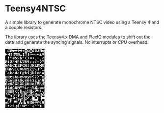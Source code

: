 # Teensy4NTSC
 A simple library to generate monochrome NTSC video using a Teensy 4 and a couple resistors.
 
 The library uses the Teensy4.x DMA and FlexIO modules to shift out the data and generate the syncing signals. No interrupts or CPU overhead. 

 ![alt text](https://github.com/mflamer/Teensy4NTSC/blob/main/8x12font.bmp?raw=true)
